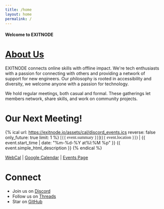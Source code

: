 ```yaml
---
title: /home
layout: home
permalink: /
---
```


#### Welcome to EXITNODE

# [About Us](/about)
EXITNODE connects online skills with offline impact. We're tech enthusiasts with a passion for connecting with others and providing a network of support for new engineers.  Our philosophy is rooted in accessibility and diversity, we welcome anyone with a passion for technology.

We hold regular meetings, both casual and formal. These gatherings let members network, share skills, and work on community projects.

# Our Next Meeting!
{% ical url: https://exitnode.io/assets/cal/discord_events.ics reverse: false only_future: true limit: 1 %}
  <span style='font-family:retro;font-size:1em !important;vertical-align:bottom' markdown='1'>[{{ event.summary }}]({{ event.location }})</span> | {{ event.start_time | date: "%m-%d-%Y at%l:%M %p" }}
  {{ event.simple_html_description }}
{% endical %}

[WebCal](webcal:/assets/cal/discord_events.ics) \| [Google Calendar](https://calendar.google.com/calendar/embed?src=0eq6crh4fvibpjd83k1ohhtl6ujh9qsq%40import.calendar.google.com&ctz=America%2FPhoenix) \| [Events Page](/events)


# Connect

- Join us on [Discord](https://discord.gg/p4AJzcqZZm)
- Follow us on [Threads](https://www.threads.net/@exitnode.io)
- Star on [GitHub](https://github.com/exitnode)
